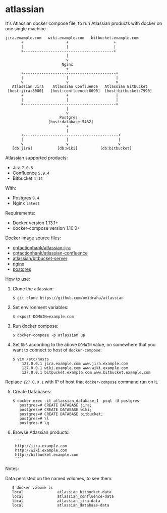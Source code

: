 # atlassian
It's Atlassian docker compose file, to run Atlassian products with docker on one single machine.

```
jira.example.com   wiki.example.com   bitbucket.example.com
       +                   +                    +
       |                   |                    |
       +----------------------------------------+
                           |
                           v
                         Nginx
                           +
       +-----------------------------------------+
       |                   |                     |
       v                   v                     v
   Atlassian Jira    Atlassian Confluence   Atlassian Bitbucket
 [host:jira:8080]   [host:confluence:8090]  [host:bitbucket:7990]
       +                   +                     |
       |                   |                     |
       +-----------------------------------------+
                           |
                           v
                        Postgres
                   [host:database:5432]
                           +
                           |
       +------------------------------------------+
       |                   |                      |
       v                   v                      v
   [db:jira]           [db:wiki]          [db:bitbucket]
```


Atlassian supported products:

- Jira `7.0.5`
- Confluence `5.9.4`
- Bitbucket `4.14`

With:
- Postgres `9.4`
- Nginx `latest`

Requirements:

- Docker version 1.13.1+
- docker-compose version 1.10.0+

Docker image source files:

- [cptactionhank/atlassian-jira](https://hub.docker.com/r/cptactionhank/atlassian-jira/)
- [cptactionhank/atlassian-confluence](https://hub.docker.com/r/cptactionhank/atlassian-confluence/)
- [atlassian/bitbucket-server](https://hub.docker.com/r/atlassian/bitbucket-server/)
- [nginx](https://hub.docker.com/_/nginx/)
- [postgres](https://hub.docker.com/_/postgres/)

How to use:

1. Clone the atlassian:


    ```
    $ git clone https://github.com/omidraha/atlassian
    ```

2. Set environment variables:


    ```
    $ export DOMAIN=example.com
     ```
 
3. Run docker compose:


    ```
    $ docker-compose -p atlassian up
    ```
    
4. Set `DNS` according to the above `DOMAIN` value, on somewhere that you want to connect to host of `docker-compose`:


    ``` 
    $ vim /etc/hosts
        127.0.0.1 jira.example.com www.jira.example.com
        127.0.0.1 wiki.example.com www.wiki.example.com
        127.0.0.1 bitbucket.example.com www.bitbucket.example.com
    ```
Replace `127.0.0.1` with IP of host that `docker-compose` command run on it.

5. Create Databases:


    ```
    $ docker exec -it atlassian_database_1  psql -U postgres
       postgres=# CREATE DATABASE jira;
       postgres=# CREATE DATABASE wiki;
       postgres=# CREATE DATABASE bitbucket;
       postgres=# \l
       postgres-# \q
    ```
    
6. Browse Atlassian products:


        ```
        http://jira.example.com
        http://wiki.example.com
        http://bitbucket.example.com
        ```
        
Notes: 

Data persisted on the  named volumes, to see them:


       $ docker volume ls
       local               atlassian_bitbucket-data
       local               atlassian_confluence-data
       local               atlassian_jira-data
       local               atlassian_database-data
